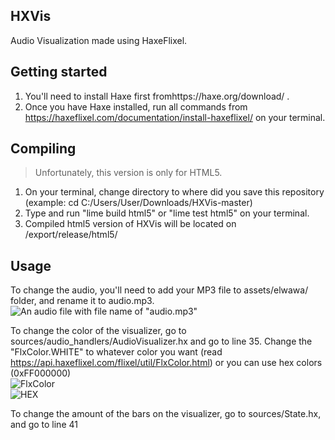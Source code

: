 ## HXVis
Audio Visualization made using HaxeFlixel.

## Getting started
1. You'll need to install Haxe first fromhttps://haxe.org/download/ .
2. Once you have Haxe installed, run all commands from https://haxeflixel.com/documentation/install-haxeflixel/ on your terminal.

## Compiling
> Unfortunately, this version is only for HTML5.
1. On your terminal, change directory to where did you save this repository (example: cd C:/Users/User/Downloads/HXVis-master)
2. Type and run "lime build html5" or "lime test html5" on your terminal.
3. Compiled html5 version of HXVis will be located on /export/release/html5/

## Usage
To change the audio, you'll need to add your MP3 file to assets/elwawa/ folder, and rename it to audio.mp3.
<br/> ![An audio file with file name of "audio.mp3"](https://github.com/Core5570RYT/HXVis/assets/73734126/53ff3007-8418-4a5b-9068-95e57970dc68)

To change the color of the visualizer, go to sources/audio_handlers/AudioVisualizer.hx and go to line 35.
Change the "FlxColor.WHITE" to whatever color you want (read https://api.haxeflixel.com/flixel/util/FlxColor.html) or you can use hex colors (0xFF000000)
<br/> ![FlxColor](https://github.com/Core5570RYT/HXVis/assets/73734126/fceaab7e-ca5d-478a-80a2-2b08dd1b7af1)
<br/> ![HEX](https://github.com/Core5570RYT/HXVis/assets/73734126/7db7a466-7551-4d98-9119-96292c026802)

To change the amount of the bars on the visualizer, go to sources/State.hx, and go to line 41
